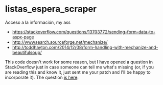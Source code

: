 # listas_espera_scraper
Acceso a la información, my ass

* https://stackoverflow.com/questions/13703772/sending-form-data-to-aspx-page
* http://wwwsearch.sourceforge.net/mechanize/
* http://toddhayton.com/2014/12/08/form-handling-with-mechanize-and-beautifulsoup/

This code doesn't work for some reason, but I have opened a question in 
StackOverflow just in case someone can tell me what's missing (or, if you are 
reading this and know it, just sent me your patch and I'll be happy to 
incorporate it). The question [is 
here](https://datascience.stackexchange.com/questions/16606/scraping-aspx-form-with-pythons-mechanize).

